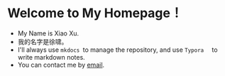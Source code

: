 # Welcome to My Homepage！

- My Name is Xiao Xu. 
- 我的名字是徐啸。
- I'll always use `mkdocs `to manage the repository, and use `Typora  `  to write markdown notes.
- You can contact me by [email](mailto:LooperXX@outlook.com).

